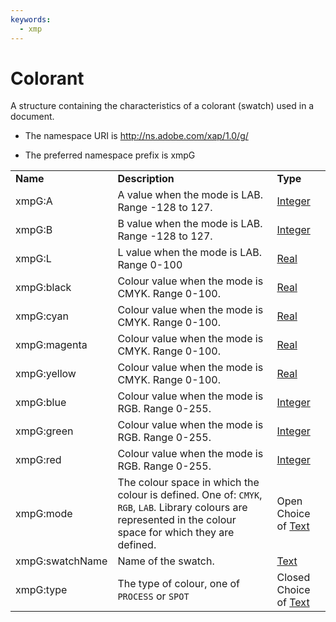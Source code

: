 ```yaml
---
keywords:
  - xmp
---
```


# Colorant

A structure containing the characteristics of a colorant (swatch) used in a document.

- The namespace URI is http://ns.adobe.com/xap/1.0/g/

- The preferred namespace prefix is xmpG

|    |           |    |
|----|-----------|----|
|**Name**|**Description**|**Type**|
|xmpG:A|A value when the mode is LAB. Range -128 to 127.  |[Integer](./CoreProperties.md#integer)|
|xmpG:B|B value when the mode is LAB. Range -128 to 127.  |[Integer](./CoreProperties.md#integer)|
|xmpG:L|L value when the mode is LAB. Range 0-100  |[Real](./CoreProperties.md#real)|
|xmpG:black|Colour value when the mode is CMYK. Range 0-100.  |[Real](./CoreProperties.md#real)|
|xmpG:cyan|Colour value when the mode is CMYK. Range 0-100.  |[Real](./CoreProperties.md#real)|
|xmpG:magenta|Colour value when the mode is CMYK. Range 0-100.  |[Real](./CoreProperties.md#real)|
|xmpG:yellow|Colour value when the mode is CMYK. Range 0-100.  |[Real](./CoreProperties.md#real)|
|xmpG:blue|Colour value when the mode is RGB. Range 0-255.  |[Integer](./CoreProperties.md#integer)|
|xmpG:green|Colour value when the mode is RGB. Range 0-255.  |[Integer](./CoreProperties.md#integer)|
|xmpG:red|Colour value when the mode is RGB. Range 0-255.  |[Integer](./CoreProperties.md#integer)|
|xmpG:mode|The colour space in which the colour is defined. One of: `CMYK`, `RGB`, `LAB`. Library colours are represented in the colour space for which they are defined.  |Open Choice of [Text](./CoreProperties.md#text)|
|xmpG:swatchName|Name of the swatch.  |[Text](./CoreProperties.md#text)|
|xmpG:type|The type of colour, one of `PROCESS` or `SPOT`  |Closed Choice of [Text](./CoreProperties.md#text)|
